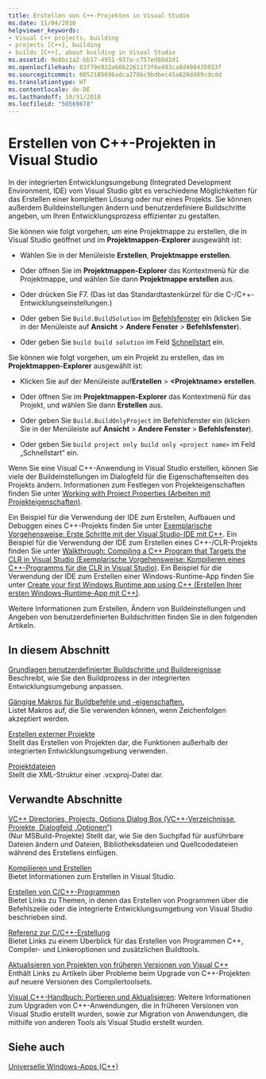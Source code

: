 ```yaml
---
title: Erstellen von C++-Projekten in Visual Studio
ms.date: 11/04/2016
helpviewer_keywords:
- Visual C++ projects, building
- projects [C++], building
- builds [C++], about building in Visual Studio
ms.assetid: 9e8bc1a2-bb17-4951-937a-c757ed88d2d1
ms.openlocfilehash: 83f79e922a66622611f3f6e493ca8d498435033f
ms.sourcegitcommit: 6052185696adca270bc9bdbec45a626dd89cdcdd
ms.translationtype: HT
ms.contentlocale: de-DE
ms.lasthandoff: 10/31/2018
ms.locfileid: "50569678"
---
```

# <a name="building-c-projects-in-visual-studio"></a>Erstellen von C++-Projekten in Visual Studio

In der integrierten Entwicklungsumgebung (Integrated Development Environment, IDE) vom Visual Studio gibt es verschiedene Möglichkeiten für das Erstellen einer kompletten Lösung oder nur eines Projekts. Sie können außerdem Buildeinstellungen ändern und benutzerdefiniere Buildschritte angeben, um Ihren Entwicklungsprozess effizienter zu gestalten.

Sie können wie folgt vorgehen, um eine Projektmappe zu erstellen, die in Visual Studio geöffnet und im **Projektmappen-Explorer** ausgewählt ist:

- Wählen Sie in der Menüleiste **Erstellen**, **Projektmappe erstellen**.

- Oder öffnen Sie im **Projektmappen-Explorer** das Kontextmenü für die Projektmappe, und wählen Sie dann **Projektmappe erstellen** aus.

- Oder drücken Sie F7. (Das ist das Standardtastenkürzel für die C-/C++-Entwicklungseinstellungen.)

- Oder geben Sie `Build.BuildSolution` im [Befehlsfenster](/visualstudio/ide/reference/command-window) ein (klicken Sie in der Menüleiste auf **Ansicht** > **Andere Fenster** > **Befehlsfenster**).

- Oder geben Sie `build build solution` im Feld [Schnellstart](/visualstudio/ide/reference/quick-launch-environment-options-dialog-box) ein.

Sie können wie folgt vorgehen, um ein Projekt zu erstellen, das im **Projektmappen-Explorer** ausgewählt ist:

- Klicken Sie auf der Menüleiste auf**Erstellen** > **\<Projektname> erstellen**.

- Oder öffnen Sie im **Projektmappen-Explorer** das Kontextmenü für das Projekt, und wählen Sie dann **Erstellen** aus.

- Oder geben Sie `Build.BuildOnlyProject` im Befehlsfenster ein (klicken Sie in der Menüleiste auf **Ansicht** > **Andere Fenster** > **Befehlsfenster**).

- Oder geben Sie `build project only build only <project name>` im Feld „Schnellstart“ ein.

Wenn Sie eine Visual C++-Anwendung in Visual Studio erstellen, können Sie viele der Buildeinstellungen im Dialogfeld für die Eigenschaftenseiten des Projekts ändern. Informationen zum Festlegen von Projekteigenschaften finden Sie unter [Working with Project Properties (Arbeiten mit Projekteigenschaften)](../ide/working-with-project-properties.md).

Ein Beispiel für die Verwendung der IDE zum Erstellen, Aufbauen und Debuggen eines C++-Projekts finden Sie unter [Exemplarische Vorgehensweise: Erste Schritte mit der Visual Studio-IDE mit C++](/visualstudio/ide/getting-started-with-cpp-in-visual-studio). Ein Beispiel für die Verwendung der IDE zum Erstellen eines C++-/CLR-Projekts finden Sie unter [Walkthrough: Compiling a C++ Program that Targets the CLR in Visual Studio (Exemplarische Vorgehensweise: Kompilieren eines C++-Programms für die CLR in Visual Studio)](../ide/walkthrough-compiling-a-cpp-program-that-targets-the-clr-in-visual-studio.md). Ein Beispiel für die Verwendung der IDE zum Erstellen einer Windows-Runtime-App finden Sie unter [Create your first Windows Runtime app using C++ (Erstellen Ihrer ersten Windows-Runtime-App mit C++)](https://msdn.microsoft.com/library/windows/apps/hh974580.aspx).

Weitere Informationen zum Erstellen, Ändern von Buildeinstellungen und Angeben von benutzerdefinierten Buildschritten finden Sie in den folgenden Artikeln.

## <a name="in-this-section"></a>In diesem Abschnitt

[Grundlagen benutzerdefinierter Buildschritte und Buildereignisse](../ide/understanding-custom-build-steps-and-build-events.md)<br>
Beschreibt, wie Sie den Buildprozess in der integrierten Entwicklungsumgebung anpassen.

[Gängige Makros für Buildbefehle und -eigenschaften.](../ide/common-macros-for-build-commands-and-properties.md)<br>
Listet Makros auf, die Sie verwenden können, wenn Zeichenfolgen akzeptiert werden.

[Erstellen externer Projekte](../ide/building-external-projects.md)<br>
Stellt das Erstellen von Projekten dar, die Funktionen außerhalb der integrierten Entwicklungsumgebung verwenden.

[Projektdateien](../ide/project-files.md)<br>
Stellt die XML-Struktur einer .vcxproj-Datei dar.

## <a name="related-sections"></a>Verwandte Abschnitte

[VC++ Directories, Projects, Options Dialog Box (VC++-Verzeichnisse, Projekte, Dialogfeld „Optionen“)](vcpp-directories-property-page.md)<br>
(Nur MSBuild-Projekte) Stellt dar, wie Sie den Suchpfad für ausführbare Dateien ändern und Dateien, Bibliotheksdateien und Quellcodedateien während des Erstellens einfügen.

[Kompilieren und Erstellen](/visualstudio/ide/compiling-and-building-in-visual-studio)<br>
Bietet Informationen zum Erstellen in Visual Studio.

[Erstellen von C/C++-Programmen](../build/building-c-cpp-programs.md)<br>
Bietet Links zu Themen, in denen das Erstellen von Programmen über die Befehlszeile oder die integrierte Entwicklungsumgebung von Visual Studio beschrieben sind.

[Referenz zur C/C++-Erstellung](../build/reference/c-cpp-building-reference.md)<br>
Bietet Links zu einem Überblick für das Erstellen von Programmen C++, Compiler- und Linkeroptionen und zusätzlichen Buildtools.

[Aktualisieren von Projekten von früheren Versionen von Visual C++](../porting/upgrading-projects-from-earlier-versions-of-visual-cpp.md)<br>
Enthält Links zu Artikeln über Probleme beim Upgrade von C++-Projekten auf neuere Versionen des Compilertoolsets.

[Visual C++-Handbuch: Portieren und Aktualisieren](../porting/visual-cpp-porting-and-upgrading-guide.md): Weitere Informationen zum Upgraden von C++-Anwendungen, die in früheren Versionen von Visual Studio erstellt wurden, sowie zur Migration von Anwendungen, die mithilfe von anderen Tools als Visual Studio erstellt wurden.

## <a name="see-also"></a>Siehe auch

[Universelle Windows-Apps (C++)](../windows/universal-windows-apps-cpp.md)